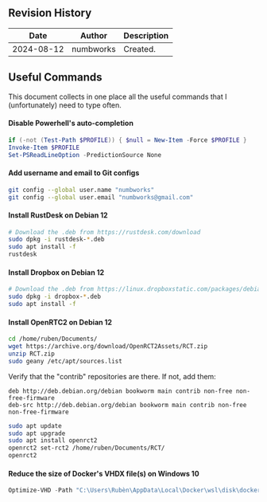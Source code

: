 ## Revision History

| Date | Author | Description |
|---|---|---|
| 2024-08-12 | numbworks | Created. |

## Useful Commands

This document collects in one place all the useful commands that I (unfortunately) need to type often.

#### Disable Powerhell's auto-completion

```powershell
if (-not (Test-Path $PROFILE)) { $null = New-Item -Force $PROFILE }
Invoke-Item $PROFILE
Set-PSReadLineOption -PredictionSource None
```

#### Add username and email to Git configs

```sh
git config --global user.name "numbworks"
git config --global user.email "numbworks@gmail.com"
```

#### Install RustDesk on Debian 12

```sh
# Download the .deb from https://rustdesk.com/download
sudo dpkg -i rustdesk-*.deb
sudo apt install -f
rustdesk
```

#### Install Dropbox on Debian 12

```sh
# Download the .deb from https://linux.dropboxstatic.com/packages/debian/
sudo dpkg -i dropbox-*.deb
sudo apt install -f
```

#### Install OpenRTC2 on Debian 12

```sh
cd /home/ruben/Documents/
wget https://archive.org/download/OpenRCT2Assets/RCT.zip
unzip RCT.zip
sudo geany /etc/apt/sources.list
```
Verify that the "contrib" repositories are there. If not, add them:

```
deb http://deb.debian.org/debian bookworm main contrib non-free non-free-firmware
deb-src http://deb.debian.org/debian bookworm main contrib non-free non-free-firmware
```

```sh
sudo apt update
sudo apt upgrade
sudo apt install openrct2
openrct2 set-rct2 /home/ruben/Documents/RCT/
openrct2
```

#### Reduce the size of Docker's VHDX file(s) on Windows 10

```powershell
Optimize-VHD -Path "C:\Users\Rubèn\AppData\Local\Docker\wsl\disk\docker_data.vhdx" -Mode Full
```